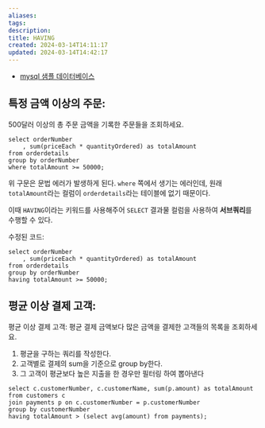 ```yaml
---
aliases: 
tags: 
description:
title: HAVING
created: 2024-03-14T14:11:17
updated: 2024-03-14T14:42:17
---
```


- [mysql 샘플 데이터베이스](https://www.mysqltutorial.org/mysql-sample-database.aspx)

## 특정 금액 이상의 주문: 

500달러 이상의 총 주문 금액을 기록한 주문들을 조회하세요.

```mysql
select orderNumber
    , sum(priceEach * quantityOrdered) as totalAmount
from orderdetails
group by orderNumber
where totalAmount >= 50000;
```

위 구문은 문법 에러가 발생하게 된다. `where` 쪽에서 생기는 에러인데, 원래 `totalAmount`라는 컬럼이 `orderdetails`라는 테이블에 없기 때문이다.

이때 `HAVING`이라는 키워드를 사용해주어 `SELECT` 결과물 컬럼을 사용하여 **서브쿼리**를 수행할 수 있다.

수정된 코드:

```mysql
select orderNumber
    , sum(priceEach * quantityOrdered) as totalAmount
from orderdetails
group by orderNumber
having totalAmount >= 50000;
```

## 평균 이상 결제 고객:

평균 이상 결제 고객: 평균 결제 금액보다 많은 금액을 결제한 고객들의 목록을 조회하세요.

1. 평균을 구하는 쿼리를 작성한다.
2. 고객별로 결제의 sum을 기준으로 group by한다.
3. 그 고객이 평균보다 높은 지출을 한 경우만 필터링 하여 뽑아낸다

```mysql
select c.customerNumber, c.customerName, sum(p.amount) as totalAmount
from customers c
join payments p on c.customerNumber = p.customerNumber
group by customerNumber
having totalAmount > (select avg(amount) from payments);
```
